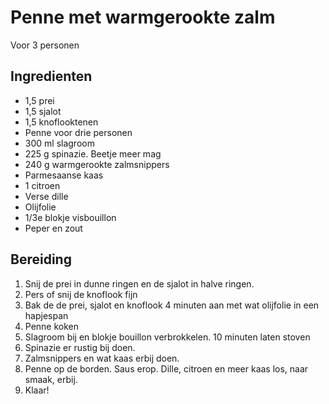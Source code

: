 # Penne met warmgerookte zalm
Voor 3 personen

## Ingredienten
- 1,5 prei
- 1,5 sjalot
- 1,5 knoflooktenen
- Penne voor drie personen
- 300 ml slagroom
- 225 g spinazie. Beetje meer mag
- 240 g warmgerookte zalmsnippers
- Parmesaanse kaas
- 1 citroen
- Verse dille
- Olijfolie
- 1/3e blokje visbouillon
- Peper en zout


## Bereiding
1. Snij de prei in dunne ringen en de sjalot in halve ringen.
2. Pers of snij de knoflook fijn
3. Bak de de prei, sjalot en knoflook 4 minuten aan met wat olijfolie in een hapjespan
4. Penne koken
5. Slagroom bij en blokje bouillon verbrokkelen. 10 minuten laten stoven
6. Spinazie er rustig bij doen.
7. Zalmsnippers en wat kaas erbij doen.
8. Penne op de borden. Saus erop. Dille, citroen en meer kaas los, naar smaak, erbij.
9. Klaar!
